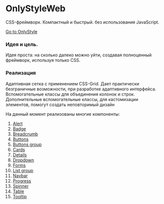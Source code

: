 # OnlyStyleWeb
<p>CSS-фреймворк. Компактный и быстрый. без использования JavaScript.</p>
<a href="https://onlystyle.site/" target="_blank">Go to OnlyStyle</a>
<h3>Идея и цель.</h3>
<p>
 Идея проста: на сколько далеко можно уйти, создавая полноценный фреймворк, используя только CSS.
</p>
<h3>Реализация</h3>
<p>Адаптивная сетка с применением CSS-Grid. Дает практически безграничные возможности, при разработке адаптивного интерфейса. Вспомогательные классы для объединения колонок и строк. Дополнительные вспомогательные классы, для кастомизации элементов, помогут создать неповторимый дизайн</p>
<p>На данный момент реализованы многие компоненты:</p>
<ol>
  <li><a href="https://onlystyle.site/components/alerts" target="_blank">Alert</a></li>
  <li><a href="https://onlystyle.site/components/badge" target="_blank">Badge</a></li>
  <li><a href="https://onlystyle.site/components/breadcrumb" target="_blank">Breadcrumb</a></li>
  <li><a href="https://onlystyle.site/components/buttons" target="_blank">Buttons</a></li>
  <li><a href="https://onlystyle.site/components/buttonsgroup" target="_blank">Buttons group</a></li>
  <li><a href="https://onlystyle.site/components/cards" target="_blank">Cards</a></li>
  <li><a href="https://onlystyle.site/components/details" target="_blank">Details</a></li>
  <li><a href="https://onlystyle.site/components/dropdown" target="_blank">Dropdown</a></li>
  <li><a href="https://onlystyle.site/components/forms" target="_blank">Forms</a></li>
  <li><a href="https://onlystyle.site/components/listgroup" target="_blank">List group</a></li>
  <li><a href="https://onlystyle.site/components/navbar" target="_blank">Navbar</a></li>
  <li><a href="https://onlystyle.site/components/progress" target="_blank">Progress</a></li>
  <li><a href="https://onlystyle.site/components/spinner" target="_blank">Spinner</a></li>
  <li><a href="https://onlystyle.site/components/table" target="_blank">Table</a></li>
  <li><a href="https://onlystyle.site/components/tooltip" target="_blank">Tooltip</a></li>
</ol>
